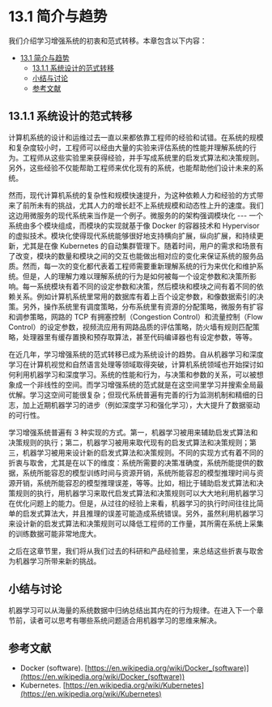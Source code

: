 <!--Copyright © Microsoft Corporation. All rights reserved.
  适用于[License](https://github.com/microsoft/AI-System/blob/main/LICENSE)版权许可-->

# 13.1 简介与趋势

我们介绍学习增强系统的初衷和范式转移。本章包含以下内容：

- [13.1 简介与趋势](#131-简介与趋势)
  - [13.1.1 系统设计的范式转移](#1311-系统设计的范式转移)
  - [小结与讨论](#小结与讨论)
  - [参考文献](#参考文献)

## 13.1.1 系统设计的范式转移

计算机系统的设计和运维过去一直以来都依靠工程师的经验和试错。在系统的规模和复杂度较小时，工程师可以经由大量的实验来评估系统的性能并理解系统的行为。工程师从这些实验里来获得经验，并手写成系统里的启发式算法和决策规则。另外，这些经验不仅能帮助工程师来优化现有的系统，也能帮助他们设计未来的系统。

然而，现代计算机系统的复杂性和规模快速提升，为这种依赖人力和经验的方式带来了前所未有的挑战，尤其人力的增长赶不上系统规模和动态性上升的速度。我们这边用微服务的现代系统来当作是一个例子。微服务的的架构强调模块化 --- 一个系统由多个模块组成，而模块的实现就基于像 Docker 的容器技术和 Hypervisor 的虚拟技术。模块化使得现代系统能够很好地支持横向扩展，纵向扩展，和持续更新，尤其是在像 Kubernetes 的自动集群管理下。随着时间，用户的需求和场景有了改变，模块的数量和模块之间的交互也能做出相对应的变化来保证系统的服务品质。然而，每一次的变化都代表着工程师需要重新理解系统的行为来优化和维护系统。但是，人的理解力难以理解系统的行为是如何被每一个设定参数和决策所影响。每一系统模块有着不同的设定参数和决策，然后模块和模块之间有着不同的依赖关系。例如计算机系统里常用的数据库有着上百个设定参数，和像数据索引的决策。另外，操作系统里有调度策略，分布系统里有资源的分配策略，微服务有扩容和调参策略，网路的 TCP 有拥塞控制（Congestion Control）和流量控制（Flow Control）的设定参数，视频流应用有网路品质的评估策略，防火墙有规则匹配策略，处理器里有缓存置换和预存取算法，甚至代码编译器也有设定参数，等等。

在近几年，学习增强系统的范式转移已成为系统设计的趋势。自从机器学习和深度学习在计算机视觉和自然语言处理等领域取得突破，计算机系统领域也开始探讨如何利用机器学习和深度学习。系统的性能和行为，与决策和参数的关系，可以被想象成一个非线性的空间。而学习增强系统的范式就是在这空间里学习并搜索全局最优解。学习这空间可能很复杂；但现代系统普遍有完善的行为监测机制和精细的日志，加上近期机器学习的进步（例如深度学习和强化学习），大大提升了数据驱动的可行性。

学习增强系统普遍有 3 种实现的方式。第一，机器学习被用来辅助启发式算法和决策规则的执行；第二，机器学习被用来取代现有的启发式算法和决策规则；第三，机器学习被用来设计新的启发式算法和决策规则。不同的实现方式有着不同的折衷与取舍，尤其是在以下的维度：系统所需要的决策准确度，系统所能提供的数据，系统所能容忍的模型训练时间与资源开销，系统所能容忍的模型推理时间与资源开销，系统所能容忍的模型推理误差，等等。比如，相比于辅助启发式算法和决策规则的执行，用机器学习来取代启发式算法和决策规则可以大大地利用机器学习在优化问题上的能力。但是，从过往的经验上来看，机器学习的执行时间往往比简单的启发式算法大，并且推理的误差可能造成系统错误。另外，虽然利用机器学习来设计新的启发式算法和决策规则可以降低工程师的工作量，其所需在系统上采集的训练数据可能非常地庞大。

之后在这章节里，我们将从我们过去的科研和产品经验里，来总结这些折衷与取舍为机器学习所带来新的挑战。

## 小结与讨论

机器学习可以从海量的系统数据中归纳总结出其内在的行为规律。在进入下一个章节前，读者可以思考有哪些系统问题适合用机器学习的思维来解决。

## 参考文献

- Docker (software). [https://en.wikipedia.org/wiki/Docker_(software)](https://en.wikipedia.org/wiki/Docker_(software))
- Kubernetes. [https://en.wikipedia.org/wiki/Kubernetes](https://en.wikipedia.org/wiki/Kubernetes)
